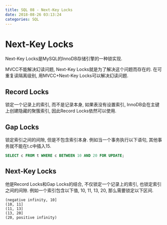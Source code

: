 ```yaml
---
title: SQL 08 - Next-Key Locks
date: 2018-08-26 03:13:24
categories: SQL
---
```

# Next-Key Locks

<!--more-->

Next-Key Locks是MySQL的InnoDB存储引擎的一种锁实现.

MVCC不能解决幻读问题, Next-Key Locks就是为了解决这个问题而存在的. 在可重复读隔离级别, 用MVCC+Next-Key Locks可以解决幻读问题.

## Record Locks

锁定一个记录上的索引, 而不是记录本身, 如果表没有设置索引, InnoDB会在主键上创建隐藏的聚簇索引, 因此Record Locks依然可以使用.

## Gap Locks

锁定索引之间的间隙, 但是不包含索引本身. 例如当一个事务执行以下语句, 其他事务就不能在t.c中插入15.

```sql
SELECT c FROM t WHERE c BETWEEN 10 AND 20 FOR UPDATE;
```

## Next-Key Locks

他是Record Locks和Gap Locks的结合, 不仅锁定一个记录上的索引, 也锁定索引之间的间隙. 例如一个索引包含以下值, 10, 11, 13, 20, 那么需要锁定以下区间.

```
(negative infinity, 10]
(10, 11]
(11, 13]
(13, 20]
(20, positive infinity)
```